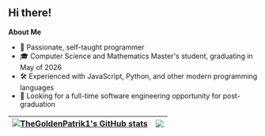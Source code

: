 ## Hi there!

**About Me**
- 🚀 Passionate, self-taught programmer
- 🎓 Computer Science and Mathematics Master's student, graduating in May of 2026
- 🛠️ Experienced with JavaScript, Python, and other modern programming languages
- 🌱 Looking for a full-time software engineering opportunity for post-graduation

| <a href="https://github.com/anuraghazra/github-readme-stats"><img align="center" src="https://github-readme-stats-thegoldenpatrik1.vercel.app/api?username=TheGoldenPatrik1&show_icons=true&include_all_commits=true&theme=transparent&hide_border=true&show=reviews&number_format=long" alt="TheGoldenPatrik1's GitHub stats" /></a> | <a href="https://github.com/anuraghazra/github-readme-stats"><img align="center" src="https://github-readme-stats-thegoldenpatrik1.vercel.app/api/top-langs/?username=TheGoldenPatrik1&theme=transparent&hide_border=true&layout=compact&langs_count=8" /></a> |
| ------------- | ------------- |
